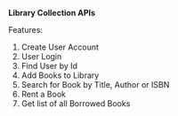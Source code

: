 <b>Library Collection APIs</b>

Features:
1. Create User Account
2. User Login
3. Find User by Id
4. Add Books to Library
5. Search for Book by Title, Author or ISBN
6. Rent a Book
7. Get list of all Borrowed Books 

